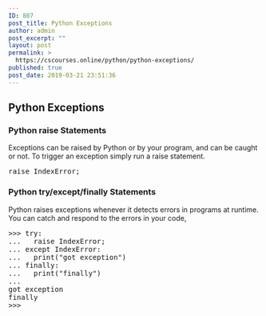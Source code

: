 ```yaml
---
ID: 807
post_title: Python Exceptions
author: admin
post_excerpt: ""
layout: post
permalink: >
  https://cscourses.online/python/python-exceptions/
published: true
post_date: 2019-03-21 23:51:36
---
```

<!DOCTYPE html>
<html>
  <head>
    <meta http-equiv="content-type" content="text/html; charset=UTF-8">
    <title></title>
  </head>
  <body>
    <h2>Python Exceptions</h2>
    <h3>Python raise Statements</h3>
    <p>Exceptions can be raised by Python or by your program, and can be caught
      or not. To trigger an exception simply run a raise statement.</p>
    <pre>raise IndexError;</pre>
    <h3>Python try/except/finally Statements</h3>
    <p>Python raises exceptions whenever it detects errors in programs at
      runtime. You can catch and respond to the errors in your code,</p>
    <pre>&gt;&gt;&gt; try:
...   raise IndexError;
... except IndexError:
...   print("got exception")
... finally:
...   print("finally")
... 
got exception
finally
&gt;&gt;&gt; 
</pre>
  </body>
</html>